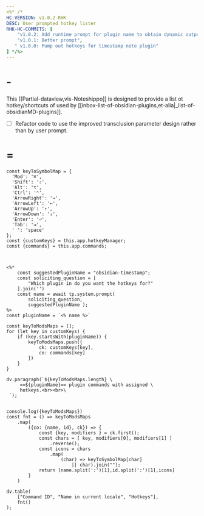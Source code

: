 ```yaml
---
<%* /*
HC-VERSION: v1.0.2-RHK
DESC: User prompted hotkey lister 
RHK-HC-COMMITS: [
    "v1.0.2: Add runtime prompt for plugin name to obtain dynamic output"
    "v1.0.1: Better prompt",
   " v1.0.0: Pump out hotkeys for timestamp note plugin"
] */%>
---
```


# -

This [[Partial-dataview,vis-Noteshippo]] is designed to provide a list ot hotkey/shortcuts of used by  [[inbox-list-of-obsidian-plugins,et-alia|_list-of-obsidianMD-plugins]].

- [ ] Refactor code to use the improved  transclusion parameter design rather than by user prompt.

# =

```dataviewjs
const keyToSymbolMap = {
  'Mod': '⌘',
  'Shift': '⇧',
  'Alt': '⌥',
  'Ctrl': '⌃',
  'ArrowRight': '→',
  'ArrowLeft': '←',
  'ArrowUp': '↑',
  'ArrowDown': '↓',
  'Enter': '⏎',
  'Tab': '⇥',
  ' ': 'space'
};
const {customKeys} = this.app.hotkeyManager;
const {commands} = this.app.commands;



<%*
    const suggestedPluginName = "obsidian-timestamp";
    const soliciting_question = [
        "Which plugin in do you want the hotkeys for?"
    ].join('')
    const name = await tp.system.prompt(
        soliciting_question, 
        suggestedPluginName );
%>
const pluginName = `<% name %>`

const keyToModsMaps = [];
for (let key in customKeys) {
    if (key.startsWith(pluginName)) {
        keyToModsMaps.push({
            ck: customKeys[key],
            co: commands[key]
        })
    }
}

dv.paragraph(`${keyToModsMaps.length} \
     ==${pluginName}== plugin commands with assigned \
     hotkeys.<br><br>\
 `);

 
console.log({keyToModsMaps})
const fnt = () => keyToModsMaps
    .map(
        ({co: {name, id}, ck}) => {
            const {key, modifiers } = ck.first();
            const chars = [ key, modifiers[0], modifiers[1] ]
                .reverse();
            const icons = chars
                .map(
                    (char) => keyToSymbolMap[char] 
                        || char).join("");
            return [name.split(':')[1],id.split(':')[1],icons]
        }
    )

dv.table(
    ["Command ID", "Name in current locale", "Hotkeys"],
    fnt()
);

```


